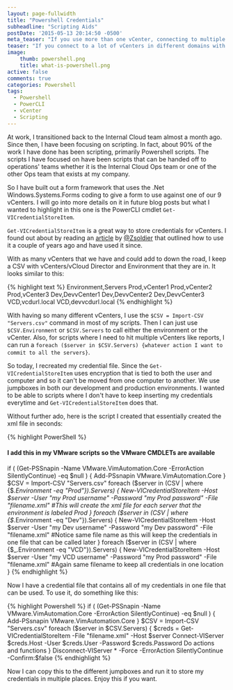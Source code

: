 ```yaml
---
layout: page-fullwidth
title: "Powershell Credentials"
subheadline: "Scripting Aids"
postDate: '2015-05-13 20:14:50 -0500'
meta_teaser: "If you use more than one vCenter, connecting to multiple vCenters is easy with a credential file."
teaser: "If you connect to a lot of vCenters in different domains with different credentials, this helpful tip can help you."
image:
    thumb: powershell.png
    title: what-is-powershell.png
active: false
comments: true
categories: Powershell
tags:
  - Powershell
  - PowerCLI
  - vCenter
  - Scripting
---
```

At work, I transitioned back to the Internal Cloud team almost a month ago. Since then, I have been focusing on scripting. In fact, about 90% of the work I have done has been scripting, primarily Powershell scripts. The scripts I have focused on have been scripts that can be handed off to operations' teams whether it is the Internal Cloud Ops team or one of the other Ops team that exists at my company.
<!--more-->
So I have built out a form framework that uses the .Net Windows.Systems.Forms coding to give a form to use against one of our 9 vCenters. I will go into more details on it in future blog posts but what I wanted to highlight in this one is the PowerCLI cmdlet  `Get-VICredentialStoreItem`.

`Get-VICredentialStoreItem` is a great way to store credentials for vCenters. I found out about by reading an [article]("http://tech.zsoldier.com/2011/09/save-powercli-login-credentials-to-xml.html") by [@Zsoldier](http://twitter.com/Zsoldier) that outlined how to use it a couple of years ago and have used it since.

With as many vCenters that we have and could add to down the road, I keep a CSV with vCenters/vCloud Director and Environment that they are in. It looks similar to this:

{% highlight text %}
Environment,Servers
Prod,vCenter1
Prod,vCenter2
Prod,vCenter3
Dev,DevvCenter1
Dev,DevvCenter2
Dev,DevvCenter3
VCD,vcdurl.local
VCD,devvcdurl.local
{% endhighlight %}

With having so many different vCenters, I use the `$CSV = Import-CSV "Servers.csv"` command in most of my scripts. Then I can just use  `$CSV.Environment`  or  `$CSV.Servers` to call either the environment or the vCenter. Also, for scripts where I need to hit multiple vCenters like reports, I can run a  `foreach ($server in $CSV.Servers) {whatever action I want to commit to all the servers}`.

So today, I recreated my credential file. Since the  `Get-VICredentialStoreItem` uses encryption that is tied to both the user and computer and so it can't be moved from one computer to another. We use jumpboxes in both our development and production environments. I wanted to be able to scripts where I don't have to keep inserting my credentials everytime and  `Get-VICredentialStoreItem` does that.

Without further ado, here is the script I created that essentially created the xml file in seconds:

{% highlight PowerShell %}
#### I add this in my VMware scripts so the VMware CMDLETs are available
if ( (Get-PSSnapin -Name VMware.VimAutomation.Core -ErrorAction SilentlyContinue) -eq $null )
{
Add-PSsnapin VMware.VimAutomation.Core
}
$CSV = Import-CSV "Servers.csv"
foreach ($server in $($CSV | where {$_.Environment -eq "Prod"}).Servers) {
  New-VICredentialStoreItem -Host $server -User "my Prod username" -Password "my Prod password" -File "filename.xml" #This will create the xml file for each server that the environment is labeled Prod
}
foreach ($server in $($CSV | where {$_.Environment -eq "Dev"}).Servers) {
  New-VICredentialStoreItem -Host $server -User "my Dev username" -Password "my Dev password" -File "filename.xml" #Notice same file name as this will keep the credentials in one file that can be called later
}
foreach ($server in $($CSV | where {$_.Environment -eq "VCD"}).Servers) {
  New-VICredentialStoreItem -Host $server -User "my VCD username" -Password "my Prod password" -File "filename.xml" #Again same filename to keep all credentials in one location
}
{% endhighlight %}

Now I have a credential file that contains all of my credentials in one file that can be used. To use it, do something like this:

{% highlight Powershell %}
if ( (Get-PSSnapin -Name VMware.VimAutomation.Core -ErrorAction SilentlyContinue) -eq $null )
{
Add-PSsnapin VMware.VimAutomation.Core
}
$CSV = Import-CSV "Servers.csv"
foreach ($server in $CSV.Servers) {
  $creds = Get-VICredentialStoreItem -File "filename.xml" -Host $server
  Connect-VIServer $creds.Host -User $creds.User -Password $creds.Password
  Do actions and functions
}
Disconnect-VIServer * -Force -ErrorAction SilentlyContinue -Confirm:$false
{% endhighlight %}

Now I can copy this to the different jumpboxes and run it to store my credentials in multiple places. Enjoy this if you want.

